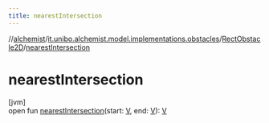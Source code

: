```yaml
---
title: nearestIntersection
---
```

//[alchemist](../../../index.html)/[it.unibo.alchemist.model.implementations.obstacles](../index.html)/[RectObstacle2D](index.html)/[nearestIntersection](nearest-intersection.html)



# nearestIntersection



[jvm]\
open fun [nearestIntersection](nearest-intersection.html)(start: [V](../../it.unibo.alchemist.model.interfaces/-obstacle2-d/index.html), end: [V](../../it.unibo.alchemist.model.interfaces/-obstacle2-d/index.html)): [V](../../it.unibo.alchemist.model.interfaces/-obstacle2-d/index.html)




